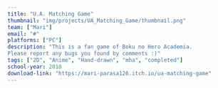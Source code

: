 ```yaml
---
title: "U.A. Matching Game"
thumbnail: "img/projects/UA_Matching_Game/thumbnail.png"
team: ["Mari"]
email: "#"
platforms: ["PC"]
description: "This is a fan game of Boku no Hero Academia.
Please report any bugs you found by comments :)"
tags: ["2D", "Anime", "Hand-drawn", "mha", "completed"]
school-year: 2018
download-link: "https://mari-parasa126.itch.io/ua-matching-game"
---
```

